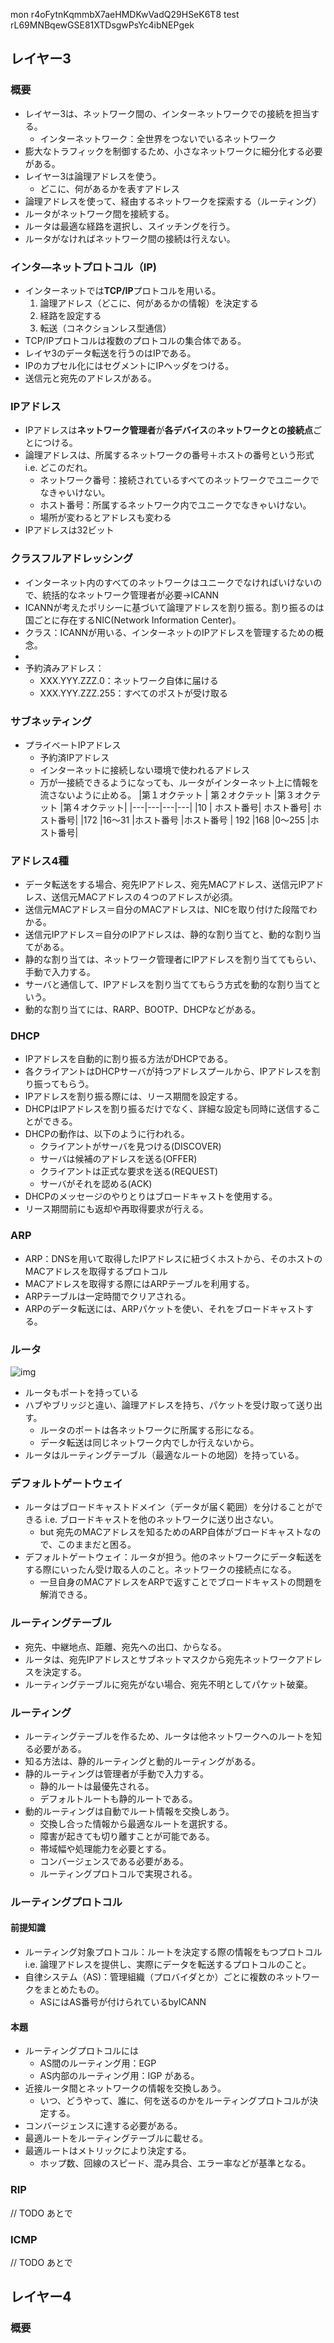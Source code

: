 mon r4oFytnKqmmbX7aeHMDKwVadQ29HSeK6T8
test rL69MNBqewGSE81XTDsgwPsYc4ibNEPgek
## レイヤー3

### 概要
- レイヤー3は、ネットワーク間の、インターネットワークでの接続を担当する。
  - インターネットワーク：全世界をつないでいるネットワーク
- 膨大なトラフィックを制御するため、小さなネットワークに細分化する必要がある。
- レイヤー3は論理アドレスを使う。
  - どこに、何があるかを表すアドレス
- 論理アドレスを使って、経由するネットワークを探索する（ルーティング）
- ルータがネットワーク間を接続する。
- ルータは最適な経路を選択し、スイッチングを行う。
- ルータがなければネットワーク間の接続は行えない。


### インタ―ネットプロトコル（IP)
- インターネットでは**TCP/IP**プロトコルを用いる。
  1. 論理アドレス（どこに、何があるかの情報）を決定する
  1. 経路を設定する
  1. 転送（コネクションレス型通信）
- TCP/IPプロトコルは複数のプロトコルの集合体である。
- レイヤ3のデータ転送を行うのはIPである。
- IPのカプセル化にはセグメントにIPヘッダをつける。
- 送信元と宛先のアドレスがある。

### IPアドレス
- IPアドレスは**ネットワーク管理者**が**各デバイス**の**ネットワークとの接続点**ごとにつける。
- 論理アドレスは、所属するネットワークの番号＋ホストの番号という形式 i.e. どこのだれ。
  - ネットワーク番号：接続されているすべてのネットワークでユニークでなきゃいけない。
  - ホスト番号：所属するネットワーク内でユニークでなきゃいけない。
  - 場所が変わるとアドレスも変わる
- IPアドレスは32ビット

### クラスフルアドレッシング
- インターネット内のすべてのネットワークはユニークでなければいけないので、統括的なネットワーク管理者が必要→ICANN
- ICANNが考えたポリシーに基づいて論理アドレスを割り振る。割り振るのは国ごとに存在するNIC(Network Information Center)。
- クラス：ICANNが用いる、インターネットのIPアドレスを管理するための概念。
-
- 予約済みアドレス：
  - XXX.YYY.ZZZ.0：ネットワーク自体に届ける
  - XXX.YYY.ZZZ.255：すべてのポストが受け取る

### サブネッティング
- プライベートIPアドレス
  - 予約済IPアドレス
  - インターネットに接続しない環境で使われるアドレス
  - 万が一接続できるようになっても、ルータがインターネット上に情報を流さないように止める。
  |第１オクテット | 第２オクテット	|第３オクテット	|第４オクテット|
  |---|---|---|---|
|10 |	ホスト番号|	ホスト番号|	ホスト番号|
|172 |16～31 |ホスト番号 |ホスト番号 |
192	|168 |0～255	|ホスト番号|

### アドレス4種
- データ転送をする場合、宛先IPアドレス、宛先MACアドレス、送信元IPアドレス、送信元MACアドレスの４つのアドレスが必須。
- 送信元MACアドレス＝自分のMACアドレスは、NICを取り付けた段階でわかる。
- 送信元IPアドレス＝自分のIPアドレスは、静的な割り当てと、動的な割り当てがある。
- 静的な割り当ては、ネットワーク管理者にIPアドレスを割り当ててもらい、手動で入力する。
- サーバと通信して、IPアドレスを割り当ててもらう方式を動的な割り当てという。
- 動的な割り当てには、RARP、BOOTP、DHCPなどがある。

### DHCP
- IPアドレスを自動的に割り振る方法がDHCPである。
- 各クライアントはDHCPサーバが持つアドレスプールから、IPアドレスを割り振ってもらう。
- IPアドレスを割り振る際には、リース期間を設定する。
- DHCPはIPアドレスを割り振るだけでなく、詳細な設定も同時に送信することができる。
- DHCPの動作は、以下のように行われる。
  - クライアントがサーバを見つける(DISCOVER)
  - サーバは候補のアドレスを送る(OFFER)
  - クライアントは正式な要求を送る(REQUEST)
  - サーバがそれを認める(ACK)
- DHCPのメッセージのやりとりはブロードキャストを使用する。
- リース期間前にも返却や再取得要求が行える。

### ARP
- ARP：DNSを用いて取得したIPアドレスに紐づくホストから、そのホストのMACアドレスを取得するプロトコル
- MACアドレスを取得する際にはARPテーブルを利用する。
- ARPテーブルは一定時間でクリアされる。
- ARPのデータ転送には、ARPパケットを使い、それをブロードキャストする。

### ルータ

![img](http://www^.biglobe.ne.jp/aji/3min/img/router2.gif)

- ルータもポートを持っている
- ハブやブリッジと違い、論理アドレスを持ち、パケットを受け取って送り出す。
  - ルータのポートは各ネットワークに所属する形になる。
  - データ転送は同じネットワーク内でしか行えないから。
- ルータはルーティングテーブル（最適なルートの地図）を持っている。

### デフォルトゲートウェイ
- ルータはブロードキャストドメイン（データが届く範囲）を分けることができる i.e. ブロードキャストを他のネットワークに送り出さない。
  - but 宛先のMACアドレスを知るためのARP自体がブロードキャストなので、このままだと困る。
- デフォルトゲートウェイ：ルータが担う。他のネットワークにデータ転送をする際にいったん受け取る人のこと。ネットワークの接続点になる。
  - 一旦自身のMACアドレスをARPで返すことでブロードキャストの問題を解消できる。

### ルーティングテーブル
- 宛先、中継地点、距離、宛先への出口、からなる。
- ルータは、宛先IPアドレスとサブネットマスクから宛先ネットワークアドレスを決定する。
- ルーティングテーブルに宛先がない場合、宛先不明としてパケット破棄。

### ルーティング
- ルーティングテーブルを作るため、ルータは他ネットワークへのルートを知る必要がある。
- 知る方法は、静的ルーティングと動的ルーティングがある。
- 静的ルーティングは管理者が手動で入力する。
  - 静的ルートは最優先される。
  - デフォルトルートも静的ルートである。
- 動的ルーティングは自動でルート情報を交換しあう。
  - 交換し合った情報から最適なルートを選択する。
  - 障害が起きても切り離すことが可能である。
  - 帯域幅や処理能力を必要とする。
  - コンバージェンスである必要がある。
  - ルーティングプロトコルで実現される。

### ルーティングプロトコル
#### 前提知識
- ルーティング対象プロトコル：ルートを決定する際の情報をもつプロトコル i.e. 論理アドレスを提供し、実際にデータを転送するプロトコルのこと。
- 自律システム（AS)：管理組織（プロバイダとか）ごとに複数のネットワークをまとめたもの。
  - ASにはAS番号が付けられているbyICANN
#### 本題
- ルーティングプロトコルには
  - AS間のルーティング用：EGP
  - AS内部のルーティング用：IGP
がある。
- 近接ルータ間とネットワークの情報を交換しあう。
  - いつ、どうやって、誰に、何を送るのかをルーティングプロトコルが決定する。
- コンバージェンスに達する必要がある。
- 最適ルートをルーティングテーブルに載せる。
- 最適ルートはメトリックにより決定する。
  - ホップ数、回線のスピード、混み具合、エラー率などが基準となる。

### RIP
// TODO あとで

### ICMP
// TODO あとで

## レイヤー4
### 概要
